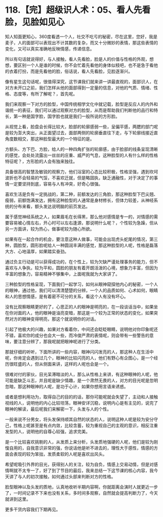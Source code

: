 # 118.【完】超级识人术：05、看人先看脸，见脸如见心

知人知面更知心，360度看透一个人，社交不吃亏的秘密，尽在这里，您好，我是麦子，人的面部可以表现出不计其数的复杂，而又十分微妙的表情，那这些表情的变化，又可以真实准确地反映情感，传递信息。

所以有句话就说得好，与人接触，看人先看脸，脸是人的价值与性格的外观，想想，要区别一个人是谁的时候，你不会忙着先看他的身体似枝吧，也不是急于看他的衣着打扮，而是先看他的脸，俗话说，看人先看脸，见脸逐渐兴。

像有星生这句话呢，很值得深究，这节课我们就来讲一讲最直观的，面部识人，在对方未开口之前，我们怎样从他的面部得到一定量的信息，对他的气质、情绪、性格、态度等，有所了解呢？，首先呢。

我们来观察一下对方的脸型，中国传统相学文化中就记载，脸型是反应人的内外和谐统一的表征，我们可以通过观察对方的脸型，从而是帮助我们判断他的品行和特长，第一种是国字脸，国字脸也就是我们一般所说的方形脸。

从视觉上看，脸盘会长得比较大，脸部的轮廓感弱一些，呈偏平感，两腮的部门呢是较为澎大突出，从正面望过去，面部两侧的轮廓垂直往下走，与下轮廓线接近直角度数相交，那这种脸型最大的一个特征的是。

方额头、方下巴、方脸，给人的一种四角扩张的轮廓感，由于脸部的线条呈现清晰的感觉，会处处流露出一丝丝的庄重、威严的气息，这种脸型的人有什么样的性格特征呢？，方形脸的人会有独来独往。

具备很高的智慧及敏锐的观察力，他们浴室的心态比较积极，性格坚强，遇到坎坷波折也不会轻易的气馁，不喜欢迁就，但是略固执，缺乏通融性，对于决定了的事情一定要坚持到底，容易与人有冲突，好奇心很强。

喜欢生活是负有一定挑战的，第二种，前额发达的三角脸，那这种脸型下巴尖翘、瘦弱，前额饱满发达，拥有这种脸型的人通常是身材修长，但体力较差，从神经系统的分布来看，额头发达说明脑的前页发达。

属于感觉神经系统之人，如果眉毛在长得黑，那么他对感情是专一的，对情感的需要容易被心情左右，开心时可以左右逢源，那说明什么呢？，个性较为急躁，但从另一方面讲，较为热心，做事呢较为随心所欲。

如果有在一起合作的机会，要注意这种人做事，可能会出现虎头蛇尾的情况，第三种，圆脸型，圆形脸呢给人一种圆润丰满的感觉，那这种脸型的人呢，性格是磊落大方、心地温厚，如果踏实奋劲。

通过负主行动是可以获得成功的，在个性上，较为欠缺严谨处理事务的能力，但不喜欢与人争执，较为平和，圆脸的朋友有着开朗活泼的心境，想象力丰富，但因为丰富的想象力，容易精神不够集中，上面呢我就为大家讲了。

三种脸型的性格呈现，下面我们一起学习，如何从眼神窥探他内心的秘密，一个人的眼神，通过他，我们可以清清楚楚的分辨，一个人的品质如何、心术如何，眼睛和人的思想情感，是有着密不可分的关系，看这个人有没有坏心。

没有比观察眼睛更好的了，心思正的人的眼神是明亮的，在一段谈话当中，如果坐在你对面的人，他的眼神是油亮变暗，那这是一个较为正常的状态的变化，如果突然对方的眼神变得明亮，那这个就说明你的对话。

引起了他极大的兴趣，如果对方看着你，中间还会眨眨眼睛，说明他对你印象呢还不错，喜欢你的成分也会大一些，而冷俊严肃的表情呢，则会带有一些警告的意味，要注意分辨了，那我呢就把眼神呢进行了分类。

那就仔细的听听，下面所讲的一些内容，眼神闪闪发亮的人，那这种人在生活中呢，你肯定会遇到过几个，眼神的比较闪亮的人，他们有野心有企图心，是一个经历很旺盛的人，但从侧面来讲，这样的人呢也会是一个。

很难对付的家伙，目光呆滞暗淡的人，那么从性格上来讲，有这种眼神的人呢，他可能是缺乏斗志，并且呢是缺少情趣，是一个肃然无畏的人，对方的目光呢是忽明忽暗，那这种眼神的人呢，是功于心计，如果你想用言语来诱惑。

或者是想利用功为，取得自己的目的的话，那你可能呢就会失望了，主动和人接触视线的人，说明他的内心比较坦荡，眼神安详沉稳，说明内心是有主见的，说完了眼神的解读，最后呢我们来解密一下，头发与人的个性。

一般来说不分男女，将头发保持顺其自然的状态的人，说明这种人呢是较为安分守己，性格上呢甚至是有点内敛，比较含蓄，较为重视自己的主观的意识，相反注重发型的人，说明他的自尊心较强，追求完美。

是一个比较喜欢挑剔的人，从发质上来分析，头发质地强硬的人呢，他们是较为刚愎自用的，自我意识非常的强，你说话他是听不进去的，理性大于感性，情感的方面会表现的较为笨拙，发质柔软的人呢是喜欢出风头。

希望呢吸引外界的目光，获得别人的关注，较为自负，情感上交易动情，但是对感情啊就不太专一了，好了到了节目的最后，我来总结一下这节课的核心内容，我今天讲了与人的初次接触，如何通过头部来判断对方的性格。

脸型眼神以及头发的质地，认真地收听半期内容啊，你就距离会演时人就更近一步了，一时间记录不下来也没有关系，多时间多观察，自然就会提高判断力了，今天就讲到这里。

更多干货内容我们下期再见。